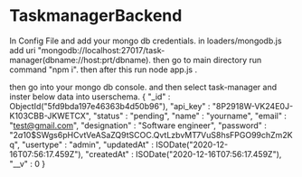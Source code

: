 # TaskmanagerBackend


In Config File and add your mongo db credentials. in loaders/mongodb.js add uri "mongodb://localhost:27017/task-manager(dbname://host:prt/dbname).
then go to main directory run command "npm i". then after this run node app.js .

then go into your mongo db console. and then select task-manager and inster below data into userschema.
{
    "_id" : ObjectId("5fd9bda197e46363b4d50b96"),
    "api_key" : "8P2918W-VK24E0J-K103CBB-JKWETCX",
    "status" : "pending",
    "name" : "yourname",
    "email" : "test@gmail.com",
    "designation" : "Software engineer",
    "password" : "$2a$10$SWgs6pHCvtVeASaZQ9tSCOC.QvtLzbvMT7VuS8hsFPGO99chZm2Kq",
    "usertype" : "admin",
    "updatedAt" : ISODate("2020-12-16T07:56:17.459Z"),
    "createdAt" : ISODate("2020-12-16T07:56:17.459Z"),
    "__v" : 0
}
